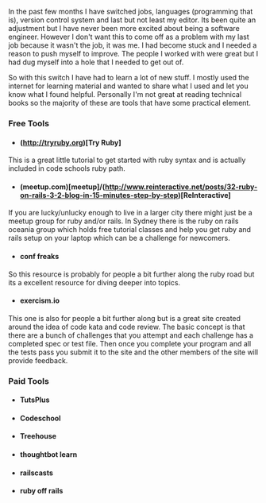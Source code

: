 In the past few months I have switched jobs, languages (programming that is), version control system and last but not least my editor. Its been quite an adjustment but I have never been more excited about being a software engineer. However I don't want this to come off as a problem with my last job because it wasn't the job, it was me. I had become stuck and I needed a reason to push myself to improve. The people I worked with were great but I had dug myself into a hole that I needed to get out of.

So with this switch I have had to learn a lot of new stuff. I mostly used the internet for learning material and wanted to share what I used and let you know what I found helpful. Personally I'm not great at reading technical books so the majority of these are tools that have some practical element.

### Free Tools
 - #### (http://tryruby.org)[Try Ruby]
 
 This is a great little tutorial to get started with ruby syntax and is actually included in code schools ruby path.

 - #### (meetup.com)[meetup]/(http://www.reinteractive.net/posts/32-ruby-on-rails-3-2-blog-in-15-minutes-step-by-step)[ReInteractive]

  If you are lucky/unlucky enough to live in a larger city there might just be a meetup group for ruby and/or rails. In Sydney there is the ruby on rails oceania group which holds free tutorial classes and help you get ruby and rails setup on your laptop which can be a challenge for newcomers.

 - #### conf freaks

 So this resource is probably for people a bit further along the ruby road but its a excellent resource for diving deeper into topics.

 - #### exercism.io

  This one is also for people a bit further along but is a great site created around the idea of code kata and code review. The basic concept is that there are a bunch of challenges that you attempt and each challenge has a completed spec or test file. Then once you complete your program and all the tests pass you submit it to the site and the other members of the site will provide feedback.
 
### Paid Tools
 - #### TutsPlus
 - #### Codeschool
 - #### Treehouse
 - #### thoughtbot learn
 - #### railscasts
 - #### ruby off rails
 
